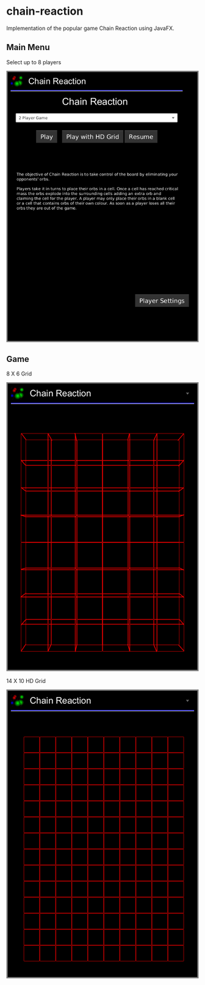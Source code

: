 # chain-reaction
Implementation of the popular game Chain Reaction using JavaFX.
## Main Menu 
Select up to 8 players

![Alt text](ui_images/MainMenu.png?raw=true "Main Menu")

## Game 
8 X 6 Grid

![Alt text](ui_images/Game.png?raw=true "Regular Game")

14 X 10 HD Grid 

![Alt text](ui_images/HD-Grid.png?raw=true "HD Grid")
